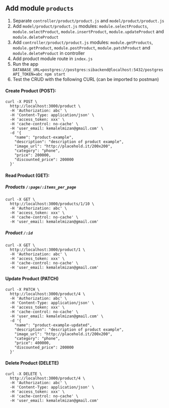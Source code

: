 
## Add module `products`

1. Separate `controller/product/product.js` and `model/product/product.js`
1. Add `model/product/product.js` modules: `module.selectProducts`, `module.selectProduct`, `module.insertProduct`, `module.updateProduct` and `module.deleteProduct`
1. Add `controller/product/product.js` modules: `module.getProducts`, `module.getProduct`, `module.postProduct`, `module.patchProduct` and `module.deleteProduct` in controller
1. Add product module route in `index.js`
1. Run the app `DATABASE_URL=postgres://postgres:sibackend@localhost:5432/postgres API_TOKEN=abc npm start`
1. Test the CRUD with the following CURL (can be imported to postman)
#### Create Product (POST): 
```
curl -X POST \
  http://localhost:3000/product \
  -H 'Authorization: abc' \
  -H 'Content-Type: application/json' \
  -H 'access_token: xxx' \
  -H 'cache-control: no-cache' \
  -H 'user_email: kemalelmizan@gmail.com' \
  -d '{
    "name": "product-example",
    "description": "description of product example",
    "image_url": "http://placehold.it/200x200",
    "category": "phone",
    "price": 200000,
    "discounted_price": 200000
  }'
```
#### Read Product (GET): 
##### Products `/:page/:items_per_page`
```
curl -X GET \
  http://localhost:3000/products/1/10 \
  -H 'Authorization: abc' \
  -H 'access_token: xxx' \
  -H 'cache-control: no-cache' \
  -H 'user_email: kemalelmizan@gmail.com'
```
##### Product `/:id`
```
curl -X GET \
  http://localhost:3000/product/1 \
  -H 'Authorization: abc' \
  -H 'access_token: xxx' \
  -H 'cache-control: no-cache' \
  -H 'user_email: kemalelmizan@gmail.com'
```
#### Update Product (PATCH)
```
curl -X PATCH \
  http://localhost:3000/product/4 \
  -H 'Authorization: abc' \
  -H 'Content-Type: application/json' \
  -H 'access_token: xxx' \
  -H 'cache-control: no-cache' \
  -H 'user_email: kemalelmizan@gmail.com' \
  -d '{
    "name": "product-example-updated",
    "description": "description of product example",
    "image_url": "http://placehold.it/200x200",
    "category": "phone",
    "price": 400000,
    "discounted_price": 200000
  }'
```
#### Delete Product (DELETE) 
```
curl -X DELETE \
  http://localhost:3000/product/4 \
  -H 'Authorization: abc' \
  -H 'Content-Type: application/json' \
  -H 'access_token: xxx' \
  -H 'cache-control: no-cache' \
  -H 'user_email: kemalelmizan@gmail.com'
```
